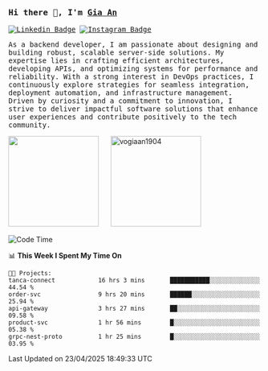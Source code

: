 ### <samp>Hi there 👋, I'm <a href="https://www.linkedin.com/in/vogiaan1904/" target="_blank">Gia An</a></samp>

<samp> [![Linkedin Badge](https://img.shields.io/badge/-LinkedIn-0e76a8?style=flat-square&logo=Linkedin&logoColor=white)](https://linkedin.com/in/vogiaan1904)
[![Instagram Badge](https://img.shields.io/badge/-Instagram-e4405f?style=flat-square&logo=Instagram&logoColor=white)](https://instagram.com/_.ja.ann_/) </samp> 

<samp>As a backend developer, I am passionate about designing and building robust, scalable server-side solutions. My expertise lies in crafting efficient architectures, developing APIs, and optimizing systems for performance and reliability. With a strong interest in DevOps practices, I continuously explore strategies for seamless integration, deployment automation, and infrastructure management. Driven by curiosity and a commitment to innovation, I strive to deliver impactful software solutions that enhance user experiences and contribute positively to the tech community.</samp>



<div>
  <img height="180em" src="https://github-readme-stats.vercel.app/api/top-langs/?username=vogiaan1904&show_icons=true&hide_border=true&layout=compact&langs_count=10&theme=transparent&include_orgs=true"/>
  &nbsp;&nbsp;&nbsp;&nbsp;
  <img height="180em" src="https://github-readme-stats.vercel.app/api?username=vogiaan1904&show_icons=true&hide_border=true&&count_private=true&include_all_commits=true&theme=transparent&locale=en" alt="vogiaan1904" />
</div>






<!--START_SECTION:waka-->
![Code Time](http://img.shields.io/badge/Code%20Time-783%20hrs%2019%20mins-blue)

📊 **This Week I Spent My Time On** 

```text
🐱‍💻 Projects: 
tanca-connect            16 hrs 3 mins       ███████████░░░░░░░░░░░░░░   44.54 % 
order-svc                9 hrs 20 mins       ██████░░░░░░░░░░░░░░░░░░░   25.94 % 
api-gateway              3 hrs 27 mins       ██░░░░░░░░░░░░░░░░░░░░░░░   09.58 % 
product-svc              1 hr 56 mins        █░░░░░░░░░░░░░░░░░░░░░░░░   05.38 % 
grpc-nest-proto          1 hr 25 mins        █░░░░░░░░░░░░░░░░░░░░░░░░   03.95 % 
```


 Last Updated on 23/04/2025 18:49:33 UTC
<!--END_SECTION:waka-->
